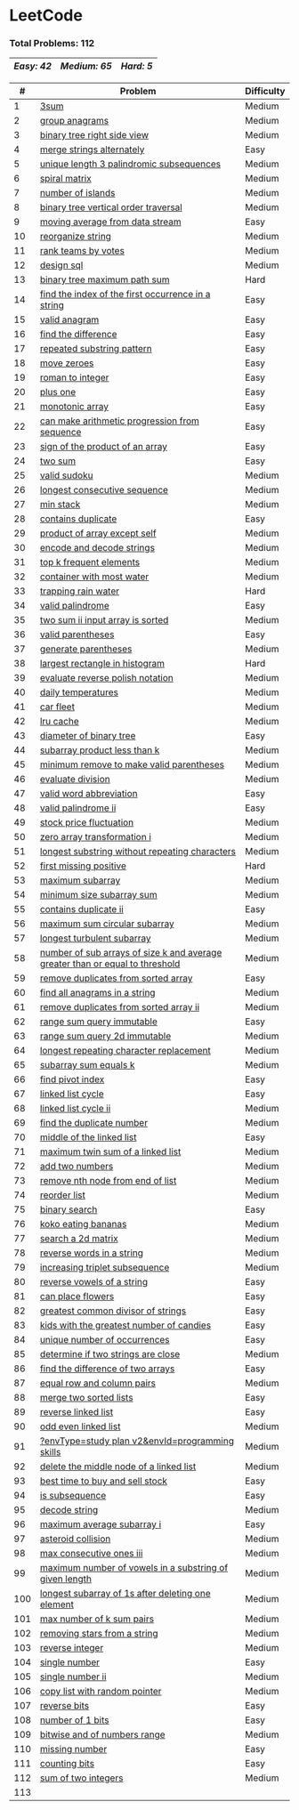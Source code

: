 # LeetCode

### **Total Problems: 112**
| *Easy: 42* | *Medium: 65* | *Hard: 5* |
| --- | --- | ---|

| # | Problem | Difficulty|
| --- | --- | --- |
| 1 | [3sum](/python/0015-3sum/) | Medium |
| 2 | [group anagrams](/python/0049-group-anagrams/) | Medium |
| 3 | [binary tree right side view](/python/0199-binary-tree-right-side-view/) | Medium |
| 4 | [merge strings alternately](/python/1768-merge-strings-alternately/) | Easy |
| 5 | [unique length 3 palindromic subsequences](/python/1930-unique-length-3-palindromic-subsequences/) | Medium |
| 6 | [spiral matrix](/python/0054-spiral-matrix/) | Medium |
| 7 | [number of islands](/python/0200-number-of-islands/) | Medium |
| 8 | [binary tree vertical order traversal](/python/0314-binary-tree-vertical-order-traversal/) | Medium |
| 9 | [moving average from data stream](/python/0346-moving-average-from-data-stream/) | Easy |
| 10 | [reorganize string](/python/0767-reorganize-string/) | Medium |
| 11 | [rank teams by votes](/python/1483-rank-teams-by-votes/) | Medium |
| 12 | [design sql](/python/2408-design-sql/) | Medium |
| 13 | [binary tree maximum path sum](/python/0124-binary-tree-maximum-path-sum/) | Hard |
| 14 | [find the index of the first occurrence in a string](/python/0028-find-the-index-of-the-first-occurrence-in-a-string/) | Easy |
| 15 | [valid anagram](/python/0242-valid-anagram/) | Easy |
| 16 | [find the difference](/python/0389-find-the-difference/) | Easy |
| 17 | [repeated substring pattern](/python/0459-repeated-substring-pattern/) | Easy |
| 18 | [move zeroes](/python/0283-move-zeroes/) | Easy |
| 19 | [roman to integer](/python/0013-roman-to-integer/) | Easy |
| 20 | [plus one](/python/0066-plus-one/) | Easy |
| 21 | [monotonic array](/python/0896-monotonic-array/) | Easy |
| 22 | [can make arithmetic progression from sequence](/python/1502-can-make-arithmetic-progression-from-sequence/) | Easy |
| 23 | [sign of the product of an array](/python/1822-sign-of-the-product-of-an-array/) | Easy |
| 24 | [two sum](/python/0001-two-sum/) | Easy |
| 25 | [valid sudoku](/python/0036-valid-sudoku/) | Medium |
| 26 | [longest consecutive sequence](/python/0128-longest-consecutive-sequence/) | Medium |
| 27 | [min stack](/python/0155-min-stack/) | Medium |
| 28 | [contains duplicate](/python/0217-contains-duplicate/) | Easy |
| 29 | [product of array except self](/python/0238-product-of-array-except-self/) | Medium |
| 30 | [encode and decode strings](/python/0271-encode-and-decode-strings/) | Medium |
| 31 | [top k frequent elements](/python/0347-top-k-frequent-elements/) | Medium |
| 32 | [container with most water](/python/0011-container-with-most-water/) | Medium |
| 33 | [trapping rain water](/python/0042-trapping-rain-water/) | Hard |
| 34 | [valid palindrome](/python/0125-valid-palindrome/) | Easy |
| 35 | [two sum ii input array is sorted](/python/0167-two-sum-ii-input-array-is-sorted/) | Medium |
| 36 | [valid parentheses](/python/0020-valid-parentheses/) | Easy |
| 37 | [generate parentheses](/python/0022-generate-parentheses/) | Medium |
| 38 | [largest rectangle in histogram](/python/0084-largest-rectangle-in-histogram/) | Hard |
| 39 | [evaluate reverse polish notation](/python/0150-evaluate-reverse-polish-notation/) | Medium |
| 40 | [daily temperatures](/python/0739-daily-temperatures/) | Medium |
| 41 | [car fleet](/python/0853-car-fleet/) | Medium |
| 42 | [lru cache](/python/0146-lru-cache/) | Medium |
| 43 | [diameter of binary tree](/python/0543-diameter-of-binary-tree/) | Easy |
| 44 | [subarray product less than k](/python/0713-subarray-product-less-than-k/) | Medium |
| 45 | [minimum remove to make valid parentheses](/python/1249-minimum-remove-to-make-valid-parentheses/) | Medium |
| 46 | [evaluate division](/python/0399-evaluate-division/) | Medium |
| 47 | [valid word abbreviation](/python/0408-valid-word-abbreviation/) | Easy |
| 48 | [valid palindrome ii](/python/0680-valid-palindrome-ii/) | Easy |
| 49 | [stock price fluctuation](/python/2034-stock-price-fluctuation/) | Medium |
| 50 | [zero array transformation i](/python/3355-zero-array-transformation-i/) | Medium |
| 51 | [longest substring without repeating characters](/python/0003-longest-substring-without-repeating-characters/) | Medium |
| 52 | [first missing positive](/python/0041-first-missing-positive/) | Hard |
| 53 | [maximum subarray](/python/0053-maximum-subarray/) | Medium |
| 54 | [minimum size subarray sum](/python/0209-minimum-size-subarray-sum/) | Medium |
| 55 | [contains duplicate ii](/python/0219-contains-duplicate-ii/) | Easy |
| 56 | [maximum sum circular subarray](/python/0918-maximum-sum-circular-subarray/) | Medium |
| 57 | [longest turbulent subarray](/python/0978-longest-turbulent-subarray/) | Medium |
| 58 | [number of sub arrays of size k and average greater than or equal to threshold](/python/1343-number-of-sub-arrays-of-size-k-and-average-greater-than-or-equal-to-threshold/) | Medium |
| 59 | [remove duplicates from sorted array](/python/0026-remove-duplicates-from-sorted-array/) | Easy |
| 60 | [find all anagrams in a string](/python/0438-find-all-anagrams-in-a-string/) | Medium |
| 61 | [remove duplicates from sorted array ii](/python/0080-remove-duplicates-from-sorted-array-ii/) | Medium |
| 62 | [range sum query immutable](/python/0303-range-sum-query-immutable/) | Easy |
| 63 | [range sum query 2d immutable](/python/0304-range-sum-query-2d-immutable/) | Medium |
| 64 | [longest repeating character replacement](/python/0424-longest-repeating-character-replacement/) | Medium |
| 65 | [subarray sum equals k](/python/0560-subarray-sum-equals-k/) | Medium |
| 66 | [find pivot index](/python/0724-find-pivot-index/) | Easy |
| 67 | [linked list cycle](/python/0141-linked-list-cycle/) | Easy |
| 68 | [linked list cycle ii](/python/0142-linked-list-cycle-ii/) | Medium |
| 69 | [find the duplicate number](/python/0287-find-the-duplicate-number/) | Medium |
| 70 | [middle of the linked list](/python/0876-middle-of-the-linked-list/) | Easy |
| 71 | [maximum twin sum of a linked list](/python/2130-maximum-twin-sum-of-a-linked-list/) | Medium |
| 72 | [add two numbers](/python/0002-add-two-numbers/) | Medium |
| 73 | [remove nth node from end of list](/python/0019-remove-nth-node-from-end-of-list/) | Medium |
| 74 | [reorder list](/python/0143-reorder-list/) | Medium |
| 75 | [binary search](/python/0704-binary-search/) | Easy |
| 76 | [koko eating bananas](/python/0875-koko-eating-bananas/) | Medium |
| 77 | [search a 2d matrix](/python/0074-search-a-2d-matrix/) | Medium |
| 78 | [reverse words in a string](/python/0151-reverse-words-in-a-string/) | Medium |
| 79 | [increasing triplet subsequence](/python/0334-increasing-triplet-subsequence/) | Medium |
| 80 | [reverse vowels of a string](/python/0345-reverse-vowels-of-a-string/) | Easy |
| 81 | [can place flowers](/python/0605-can-place-flowers/) | Easy |
| 82 | [greatest common divisor of strings](/python/1071-greatest-common-divisor-of-strings/) | Easy |
| 83 | [kids with the greatest number of candies](/python/1431-kids-with-the-greatest-number-of-candies/) | Easy |
| 84 | [unique number of occurrences](/python/1207-unique-number-of-occurrences/) | Easy |
| 85 | [determine if two strings are close](/python/1657-determine-if-two-strings-are-close/) | Medium |
| 86 | [find the difference of two arrays](/python/2215-find-the-difference-of-two-arrays/) | Easy |
| 87 | [equal row and column pairs](/python/2352-equal-row-and-column-pairs/) | Medium |
| 88 | [merge two sorted lists](/python/0021-merge-two-sorted-lists/) | Easy |
| 89 | [reverse linked list](/python/0206-reverse-linked-list/) | Easy |
| 90 | [odd even linked list](/python/0328-odd-even-linked-list/) | Medium |
| 91 | [?envType=study plan v2&envId=programming skills](/python/0445-add-two-numbers-ii/) | Medium |
| 92 | [delete the middle node of a linked list](/python/2095-delete-the-middle-node-of-a-linked-list/) | Medium |
| 93 | [best time to buy and sell stock](/python/0121-best-time-to-buy-and-sell-stock/) | Easy |
| 94 | [is subsequence](/python/0392-is-subsequence/) | Easy |
| 95 | [decode string](/python/0394-decode-string/) | Medium |
| 96 | [maximum average subarray i](/python/0643-maximum-average-subarray-i/) | Easy |
| 97 | [asteroid collision](/python/0735-asteroid-collision/) | Medium |
| 98 | [max consecutive ones iii](/python/1004-max-consecutive-ones-iii/) | Medium |
| 99 | [maximum number of vowels in a substring of given length](/python/1456-maximum-number-of-vowels-in-a-substring-of-given-length/) | Medium |
| 100 | [longest subarray of 1s after deleting one element](/python/1493-longest-subarray-of-1s-after-deleting-one-element/) | Medium |
| 101 | [max number of k sum pairs](/python/1679-max-number-of-k-sum-pairs/) | Medium |
| 102 | [removing stars from a string](/python/2390-removing-stars-from-a-string/) | Medium |
| 103 | [reverse integer](/python/0007-reverse-integer/) | Medium |
| 104 | [single number](/python/0136-single-number/) | Easy |
| 105 | [single number ii](/python/0137-single-number-ii/) | Medium |
| 106 | [copy list with random pointer](/python/0138-copy-list-with-random-pointer/) | Medium |
| 107 | [reverse bits](/python/0190-reverse-bits/) | Easy |
| 108 | [number of 1 bits](/python/0191-number-of-1-bits/) | Easy |
| 109 | [bitwise and of numbers range](/python/0201-bitwise-and-of-numbers-range/) | Medium |
| 110 | [missing number](/python/0268-missing-number/) | Easy |
| 111 | [counting bits](/python/0338-counting-bits/) | Easy |
| 112 | [sum of two integers](/python/0371-sum-of-two-integers/) | Medium |
| 113 | [](/python/0399-evaluate-division/) | |
